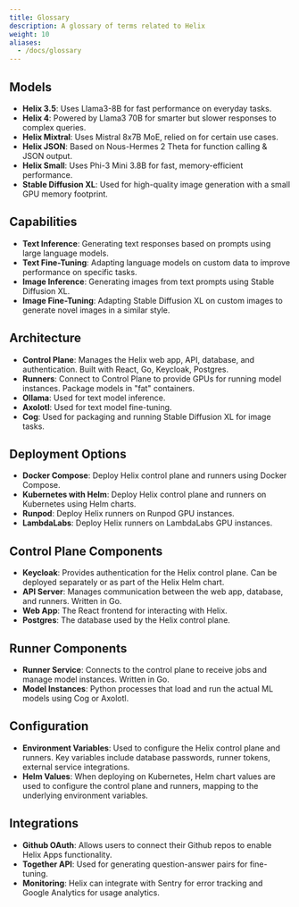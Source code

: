 ```yaml
---
title: Glossary
description: A glossary of terms related to Helix
weight: 10
aliases:
  - /docs/glossary
---
```


## Models

- **Helix 3.5**: Uses Llama3-8B for fast performance on everyday tasks.
- **Helix 4**: Powered by Llama3 70B for smarter but slower responses to complex queries.
- **Helix Mixtral**: Uses Mistral 8x7B MoE, relied on for certain use cases.
- **Helix JSON**: Based on Nous-Hermes 2 Theta for function calling & JSON output.
- **Helix Small**: Uses Phi-3 Mini 3.8B for fast, memory-efficient performance.
- **Stable Diffusion XL**: Used for high-quality image generation with a small GPU memory footprint.

## Capabilities

- **Text Inference**: Generating text responses based on prompts using large language models.
- **Text Fine-Tuning**: Adapting language models on custom data to improve performance on specific tasks.
- **Image Inference**: Generating images from text prompts using Stable Diffusion XL.
- **Image Fine-Tuning**: Adapting Stable Diffusion XL on custom images to generate novel images in a similar style.

## Architecture

- **Control Plane**: Manages the Helix web app, API, database, and authentication. Built with React, Go, Keycloak, Postgres.
- **Runners**: Connect to Control Plane to provide GPUs for running model instances. Package models in "fat" containers.
- **Ollama**: Used for text model inference.
- **Axolotl**: Used for text model fine-tuning.
- **Cog**: Used for packaging and running Stable Diffusion XL for image tasks.

## Deployment Options
- **Docker Compose**: Deploy Helix control plane and runners using Docker Compose.
- **Kubernetes with Helm**: Deploy Helix control plane and runners on Kubernetes using Helm charts.
- **Runpod**: Deploy Helix runners on Runpod GPU instances.
- **LambdaLabs**: Deploy Helix runners on LambdaLabs GPU instances.

## Control Plane Components
- **Keycloak**: Provides authentication for the Helix control plane. Can be deployed separately or as part of the Helix Helm chart.
- **API Server**: Manages communication between the web app, database, and runners. Written in Go.
- **Web App**: The React frontend for interacting with Helix.
- **Postgres**: The database used by the Helix control plane.

## Runner Components
- **Runner Service**: Connects to the control plane to receive jobs and manage model instances. Written in Go.
- **Model Instances**: Python processes that load and run the actual ML models using Cog or Axolotl.

## Configuration
- **Environment Variables**: Used to configure the Helix control plane and runners. Key variables include database passwords, runner tokens, external service integrations.
- **Helm Values**: When deploying on Kubernetes, Helm chart values are used to configure the control plane and runners, mapping to the underlying environment variables.

## Integrations
- **Github OAuth**: Allows users to connect their Github repos to enable Helix Apps functionality.
- **Together API**: Used for generating question-answer pairs for fine-tuning.
- **Monitoring**: Helix can integrate with Sentry for error tracking and Google Analytics for usage analytics.
